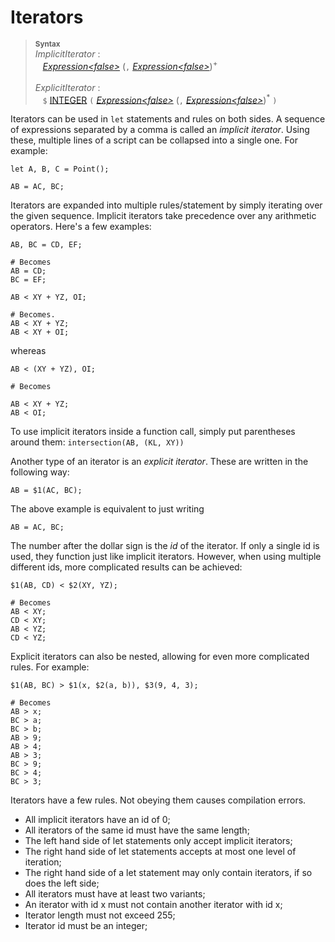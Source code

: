 # Iterators

> <sup>**Syntax**</sup>\
> *ImplicitIterator* :\
> &nbsp;&nbsp; [*Expression&lt;false&gt;*](expressions.md) (`,` [*Expression&lt;false&gt;*](expressions.md))<sup>+</sup>\
> \
> *ExplicitIterator* :\
> &nbsp;&nbsp; `$` [INTEGER](numbers.md) `(` [*Expression&lt;false&gt;*](expressions.md) (`,` [*Expression&lt;false&gt;*](expressions.md))<sup>*</sup> `)`

Iterators can be used in `let` statements and rules on both sides. A sequence of expressions separated by a comma is called an *implicit iterator*. Using these, multiple lines of a script can be collapsed into a single one. For example:

```
let A, B, C = Point();

AB = AC, BC;
```

Iterators are expanded into multiple rules/statement by simply iterating over the given sequence. Implicit iterators take precedence over any arithmetic operators. Here's a few examples:

```
AB, BC = CD, EF;

# Becomes
AB = CD;
BC = EF;
```

```
AB < XY + YZ, OI;

# Becomes.
AB < XY + YZ;
AB < XY + OI;
```

whereas

```
AB < (XY + YZ), OI;

# Becomes

AB < XY + YZ;
AB < OI;
```

To use implicit iterators inside a function call, simply put parentheses around them: `intersection(AB, (KL, XY))`

Another type of an iterator is an *explicit iterator*. These are written in the following way:

```
AB = $1(AC, BC);
```

The above example is equivalent to just writing

```
AB = AC, BC;
```

The number after the dollar sign is the *id* of the iterator. If only a single id is used, they function just like implicit iterators. However, when using multiple different ids, more complicated results can be achieved:

```
$1(AB, CD) < $2(XY, YZ);

# Becomes
AB < XY;
CD < XY;
AB < YZ;
CD < YZ;
```

Explicit iterators can also be nested, allowing for even more complicated rules. For example:

```
$1(AB, BC) > $1(x, $2(a, b)), $3(9, 4, 3);

# Becomes
AB > x;
BC > a;
BC > b;
AB > 9;
AB > 4;
AB > 3;
BC > 9;
BC > 4;
BC > 3;
```

Iterators have a few rules. Not obeying them causes compilation errors.

* All implicit iterators have an id of 0;
* All iterators of the same id must have the same length;
* The left hand side of let statements only accept implicit iterators;
* The right hand side of let statements accepts at most one level of iteration;
* The right hand side of a let statement may only contain iterators, if so does the left side;
* All iterators must have at least two variants;
* An iterator with id x must not contain another iterator with id x;
* Iterator length must not exceed 255;
* Iterator id must be an integer;

